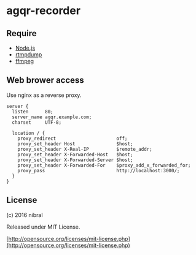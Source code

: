 agqr-recorder
====

Require
----

* [Node.js](https://nodejs.org/)
* [rtmpdump](https://rtmpdump.mplayerhq.hu/)
* [ffmpeg](https://www.ffmpeg.org/)

Web brower access
----

Use nginx as a reverse proxy.

```
server {
  listen      80;
  server_name agqr.example.com;
  charset     UTF-8;

  location / {
    proxy_redirect                      off;
    proxy_set_header Host               $host;
    proxy_set_header X-Real-IP          $remote_addr;
    proxy_set_header X-Forwarded-Host   $host;
    proxy_set_header X-Forwarded-Server $host;
    proxy_set_header X-Forwarded-For    $proxy_add_x_forwarded_for;
    proxy_pass                          http://localhost:3000/;
  }
}
```

License
----

(c) 2016 nibral

Released under MIT License.

[http://opensource.org/licenses/mit-license.php](http://opensource.org/licenses/mit-license.php)
